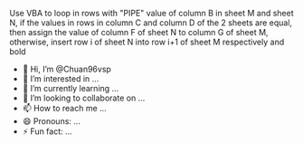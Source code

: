 Use VBA to loop in rows with "PIPE" value of column B in sheet M and sheet N, if the values ​​in rows in column C and column D of the 2 sheets are equal, then assign the value of column F of sheet N to column G of sheet M, otherwise, insert row i of sheet N into row i+1 of sheet M respectively and bold
- 👋 Hi, I’m @Chuan96vsp
- 👀 I’m interested in ...
- 🌱 I’m currently learning ...
- 💞️ I’m looking to collaborate on ...
- 📫 How to reach me ...
- 😄 Pronouns: ...
- ⚡ Fun fact: ...

<!---
Chuan96vsp/Chuan96vsp is a ✨ special ✨ repository because its `README.md` (this file) appears on your GitHub profile.
You can click the Preview link to take a look at your changes.
--->
